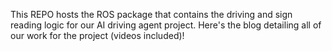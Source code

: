 This REPO hosts the ROS package that contains the driving and sign reading logic for our AI driving agent project. Here's the blog detailing all of our work for the project (videos included)!
